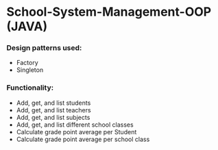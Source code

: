 # School-System-Management-OOP (JAVA)

### Design patterns used: 
  - Factory
  - Singleton
  
  
 ### Functionality:
  - Add, get, and list students
  - Add, get, and list teachers
  - Add, get, and list subjects 
  - Add, get, and list different school classes 
  - Calculate grade point average per Student
  - Calculate grade point average per school class
  
